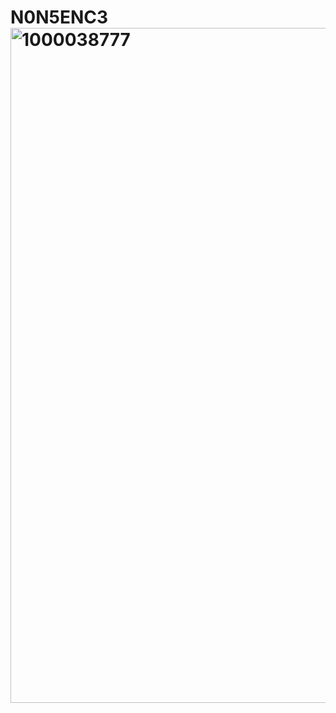 


# N0N5ENC3<img width="1092" height="1080" alt="1000038777" src="https://github.com/user-attachments/assets/5bf25fd0-5a1b-4000-860f-a2c7a070a8ce" />
